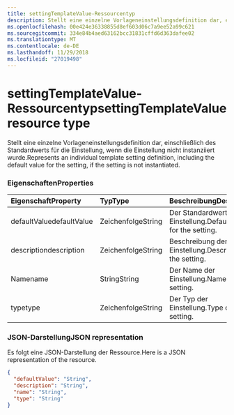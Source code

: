 ```yaml
---
title: settingTemplateValue-Ressourcentyp
description: Stellt eine einzelne Vorlageneinstellungsdefinition dar, einschließlich des Standardwerts für die Einstellung, wenn die Einstellung nicht instanziiert wurde.
ms.openlocfilehash: 00e424e36338855d8ef603d06c7a9ee52a99c621
ms.sourcegitcommit: 334e84b4aed63162bcc31831cffd6d363dafee02
ms.translationtype: MT
ms.contentlocale: de-DE
ms.lasthandoff: 11/29/2018
ms.locfileid: "27019498"
---
```

# <a name="settingtemplatevalue-resource-type"></a><span data-ttu-id="f367c-103">settingTemplateValue-Ressourcentyp</span><span class="sxs-lookup"><span data-stu-id="f367c-103">settingTemplateValue resource type</span></span>

<span data-ttu-id="f367c-104">Stellt eine einzelne Vorlageneinstellungsdefinition dar, einschließlich des Standardwerts für die Einstellung, wenn die Einstellung nicht instanziiert wurde.</span><span class="sxs-lookup"><span data-stu-id="f367c-104">Represents an individual template setting definition, including the default value for the setting, if the setting is not instantiated.</span></span>

### <a name="properties"></a><span data-ttu-id="f367c-105">Eigenschaften</span><span class="sxs-lookup"><span data-stu-id="f367c-105">Properties</span></span>

| <span data-ttu-id="f367c-106">Eigenschaft</span><span class="sxs-lookup"><span data-stu-id="f367c-106">Property</span></span> | <span data-ttu-id="f367c-107">Typ</span><span class="sxs-lookup"><span data-stu-id="f367c-107">Type</span></span> | <span data-ttu-id="f367c-108">Beschreibung</span><span class="sxs-lookup"><span data-stu-id="f367c-108">Description</span></span> |
|:---------------|:--------|:----------|
|<span data-ttu-id="f367c-109">defaultValue</span><span class="sxs-lookup"><span data-stu-id="f367c-109">defaultValue</span></span>|<span data-ttu-id="f367c-110">Zeichenfolge</span><span class="sxs-lookup"><span data-stu-id="f367c-110">String</span></span>| <span data-ttu-id="f367c-111">Der Standardwert für die Einstellung.</span><span class="sxs-lookup"><span data-stu-id="f367c-111">Default value for the setting.</span></span> |
|<span data-ttu-id="f367c-112">description</span><span class="sxs-lookup"><span data-stu-id="f367c-112">description</span></span>|<span data-ttu-id="f367c-113">Zeichenfolge</span><span class="sxs-lookup"><span data-stu-id="f367c-113">String</span></span>| <span data-ttu-id="f367c-114">Beschreibung der Einstellung.</span><span class="sxs-lookup"><span data-stu-id="f367c-114">Description of the setting.</span></span> |
|<span data-ttu-id="f367c-115">Name</span><span class="sxs-lookup"><span data-stu-id="f367c-115">name</span></span>|<span data-ttu-id="f367c-116">String</span><span class="sxs-lookup"><span data-stu-id="f367c-116">String</span></span>| <span data-ttu-id="f367c-117">Der Name der Einstellung.</span><span class="sxs-lookup"><span data-stu-id="f367c-117">Name of the setting.</span></span> |
|<span data-ttu-id="f367c-118">type</span><span class="sxs-lookup"><span data-stu-id="f367c-118">type</span></span>|<span data-ttu-id="f367c-119">Zeichenfolge</span><span class="sxs-lookup"><span data-stu-id="f367c-119">String</span></span>| <span data-ttu-id="f367c-120">Der Typ der Einstellung.</span><span class="sxs-lookup"><span data-stu-id="f367c-120">Type of the setting.</span></span> |

### <a name="json-representation"></a><span data-ttu-id="f367c-121">JSON-Darstellung</span><span class="sxs-lookup"><span data-stu-id="f367c-121">JSON representation</span></span>

<span data-ttu-id="f367c-122">Es folgt eine JSON-Darstellung der Ressource.</span><span class="sxs-lookup"><span data-stu-id="f367c-122">Here is a JSON representation of the resource.</span></span>

<!-- {
  "blockType": "resource",
  "optionalProperties": [

  ],
  "@odata.type": "microsoft.graph.settingTemplateValue"
}-->

```json
{
  "defaultValue": "String",
  "description": "String",
  "name": "String",
  "type": "String"
}

```


<!-- uuid: 8fcb5dbc-d5aa-4681-8e31-b001d5168d79
2015-10-25 14:57:30 UTC -->
<!-- {
  "type": "#page.annotation",
  "description": "settingTemplateValue resource",
  "keywords": "",
  "section": "documentation",
  "tocPath": ""
}-->